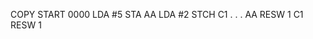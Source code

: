 COPY  START 0000
      LDA   #5
      STA   AA
      LDA   #2
      STCH  C1
      .
      .
      .
AA    RESW  1
C1    RESW  1
      
      
      
